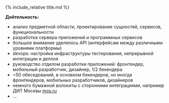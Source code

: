 {% include_relative title.md %}

**Дейтельность:**
* анализ предметной области, проектирование сущностей, сервисов, функциональности
* разработка сервера приложений и программных сервисов
* большое внимание уделялось API (интерфейсам между различными уровнями платформы)
* devops: настройка инфраструктуры тестирования, непрерывной интеграции и деплоя 
* руководство отделом разработки приложений: фронтендер, мобильный разработчик, дизайнер, 1/2 бекендера
* ~50 обеседований, в основном бекендеров, но иногда фронтендеров, мобильных разработчиков, дизайнеров
* немного бумажной волокиты с сторонними интеграциями, например ДИТ Москвы [mos.ru](https://www.mos.ru/city/projects/smartdevice/)
* ...